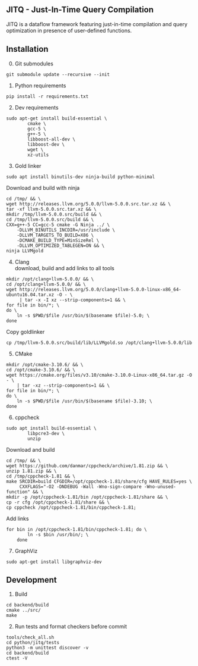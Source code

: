 ## JITQ - Just-In-Time Query Compilation
JITQ is a dataflow framework featuring just-in-time compilation and query optimization in presence of user-defined functions.

## Installation

0. Git submodules
```
git submodule update --recursive --init
```

1. Python requirements<br/>
```
pip install -r requirements.txt
```


2. Dev requirements<br/>
```
sudo apt-get install build-essential \
        cmake \
        gcc-5 \
        g++-5 \
        libboost-all-dev \
        libboost-dev \
        wget \
        xz-utils
```

3. Gold linker<br/>
```
sudo apt install binutils-dev ninja-build python-minimal
```
Download and build with ninja
```
cd /tmp/ && \
wget http://releases.llvm.org/5.0.0/llvm-5.0.0.src.tar.xz && \
tar -xf llvm-5.0.0.src.tar.xz && \
mkdir /tmp/llvm-5.0.0.src/build && \
cd /tmp/llvm-5.0.0.src/build && \
CXX=g++-5 CC=gcc-5 cmake -G Ninja ../ \
    -DLLVM_BINUTILS_INCDIR=/usr/include \
    -DLLVM_TARGETS_TO_BUILD=X86 \
    -DCMAKE_BUILD_TYPE=MinSizeRel \
    -DLLVM_OPTIMIZED_TABLEGEN=ON && \
ninja LLVMgold
```

4. Clang <br>
download, build and add links to all tools<br/>
```
mkdir /opt/clang+llvm-5.0.0/ && \
cd /opt/clang+llvm-5.0.0/ && \
wget http://releases.llvm.org/5.0.0/clang+llvm-5.0.0-linux-x86_64-ubuntu16.04.tar.xz -O - \
     | tar -x -I xz --strip-components=1 && \
for file in bin/*; \
do \
    ln -s $PWD/$file /usr/bin/$(basename $file)-5.0; \
done
```
Copy goldlinker<br/>
```
cp /tmp/llvm-5.0.0.src/build/lib/LLVMgold.so /opt/clang+llvm-5.0.0/lib
```

5. CMake<br/>
```
mkdir /opt/cmake-3.10.6/ && \
cd /opt/cmake-3.10.6/ && \
wget https://cmake.org/files/v3.10/cmake-3.10.0-Linux-x86_64.tar.gz -O - \
    | tar -xz --strip-components=1 && \
for file in bin/*; \
do \
    ln -s $PWD/$file /usr/bin/$(basename $file)-3.10; \
done
```

6. cppcheck<br/>
```
sudo apt install build-essential \
        libpcre3-dev \
        unzip
```
Download and build<br/>
```
cd /tmp/ && \
wget https://github.com/danmar/cppcheck/archive/1.81.zip && \
unzip 1.81.zip && \
cd /tmp/cppcheck-1.81 && \
make SRCDIR=build CFGDIR=/opt/cppcheck-1.81/share/cfg HAVE_RULES=yes \
     CXXFLAGS="-O2 -DNDEBUG -Wall -Wno-sign-compare -Wno-unused-function" && \
mkdir -p /opt/cppcheck-1.81/bin /opt/cppcheck-1.81/share && \
cp -r cfg /opt/cppcheck-1.81/share && \
cp cppcheck /opt/cppcheck-1.81/bin/cppcheck-1.81;
```
Add links
```
for bin in /opt/cppcheck-1.81/bin/cppcheck-1.81; do \
        ln -s $bin /usr/bin/; \
    done
```

7. GraphViz<br/>
```
sudo apt-get install libgraphviz-dev
```

## Development
1. Build<br>
```
cd backend/build
cmake ../src/
make
```

2. Run tests and format checkers before commit<br>
```
tools/check_all.sh
cd python/jitq/tests
python3 -m unittest discover -v
cd backend/build
ctest -V
```
